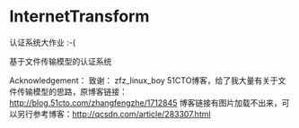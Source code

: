 # InternetTransform
认证系统大作业 :-(

  基于文件传输模型的认证系统
  
  Acknowledgement：
    致谢：
    zfz_linux_boy 51CTO博客，给了我大量有关于文件传输模型的思路，原博客链接：http://blog.51cto.com/zhangfengzhe/1712845
      博客链接有图片加载不出来，可以另行参考博客：http://qcsdn.com/article/283307.html
  
